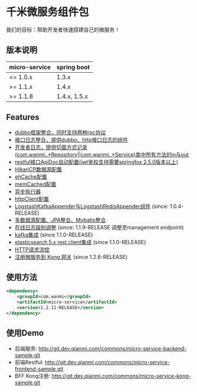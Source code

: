 # 千米微服务组件包

我们的目标：帮助开发者快速搭建自己的微服务！


## 版本说明

| micro-service             | spring boot    |
|:--------------------------|:---------------|
| <= 1.0.x                  | 1.3.x          |
| >= 1.1.x                  | 1.4.x          |
| >= 1.1.8                  | 1.4.x, 1.5.x   |



## Features

* [dubbo框架整合，同时支持两种rpc协议](./docs/dubbo-guide.md)
* [接口日志整合，提供dubbo、http接口日志的组件](./docs/intflog.md)
* [开发者日志，提供切面方式记录(com.wanmi..*Repository||com.wanmi..*Service)类中所有方法的in与out](./docs/applog.md)
* [restful接口ApiDoc自动配置(jwt鉴权支持需要springfox 2.5.0版本以上)](./docs/apidoc.md)
* [HikariCP数据源配置](./docs/hikari.md)
* [ehCache配置](./docs/ehcache.md)
* [memCached配置](./docs/memcached.md)
* [异步执行器](./docs/async-task.md)
* [httpClient配置](./docs/http-client.md)
* [LogstashKafkaAppender与LogstashRedisAppender组件](./docs/logstash.md) (since: 1.0.4-RELEASE)
* [多数据源配置、JPA整合、Mybatis整合](./docs/MultiDataSource.md)
* [在线日志级别调整](./docs/logger-level.md) (since: 1.1.9-RELEASE 调整至management endpoint)
* [kafka集成](./docs/kafka.md) (since 1.1.0-RELEASE)
* [elasticsearch 5.x rest client集成](./docs/es-rest-client.md) (since 1.1.0-RELEASE)
* [HTTP请求流控](./docs/traffic.md)
* [注册微服务到 Kong 网关](./docs/kong.md) (since 1.2.6-RELEASE)

## 使用方法

```xml
<dependency>
    <groupId>com.wanmi</groupId>
    <artifactId>micro-service</artifactId>
    <version>1.2.11-RELEASE</version>
</dependency>
```

## 使用Demo
* 后端服务: http://git.dev.qianmi.com/commons/micro-service-backend-sample.git
* 前端Restful: http://git.dev.qianmi.com/commons/micro-service-frontend-sample.git
* BFF Kong注册: http://git.dev.qianmi.com/commons/micro-service-kong-sample.git
